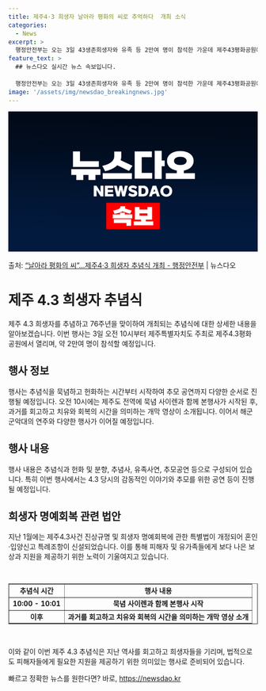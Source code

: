 ```yaml
---
title: 제주4·3 희생자 날아라 평화의 씨로 추억하다  개최 소식
categories:
  - News
excerpt: >
  행정안전부는 오는 3일 43생존희생자와 유족 등 2만여 명이 참석한 가운데 제주43평화공원에서 제76주년 4…
feature_text: >
  ## 뉴스다오 실시간 뉴스 속보입니다.

  행정안전부는 오는 3일 43생존희생자와 유족 등 2만여 명이 참석한 가운데 제주43평화공원에서 제76주년 4…
image: '/assets/img/newsdao_breakingnews.jpg'
---
```


![뉴스다오 속보](/assets/img/newsdao_breakingnews.jpg)

<p>출처: <a href="https://newsdao.kr/3489" rel="dofollow">“날아라 평화의 씨”…제주4·3 희생자 추념식 개최 - 행정안전부</a> | 뉴스다오</p>

<h1>제주 4.3 희생자 추념식</h1>

<p data-ke-size="size16">제주 4.3 희생자를 추념하고 76주년을 맞이하여 개최되는 추념식에 대한 상세한 내용을 알아보겠습니다. 이번 행사는 3일 오전 10시부터 제주특별자치도 주최로 제주4.3평화공원에서 열리며, 약 2만여 명이 참석할 예정입니다. </p>

<h2 data-ke-size="size26">행사 정보</h2>
<p data-ke-size="size16">행사는 추념식을 묵념하고 헌화하는 시간부터 시작하여 추모 공연까지 다양한 순서로 진행될 예정입니다. 오전 10시에는 제주도 전역에 묵념 사이렌과 함께 본행사가 시작된 후, 과거를 회고하고 치유와 회복의 시간을 의미하는 개막 영상이 소개됩니다. 이어서 해군군악대의 연주와 다양한 행사가 이어질 예정입니다. </p>

<h2 data-ke-size="size26">행사 내용</h2>
<p data-ke-size="size16">행사 내용은 추념식과 헌화 및 분향, 추념사, 유족사연, 추모공연 등으로 구성되어 있습니다. 특히 이번 행사에서는 4.3 당시의 감동적인 이야기와 추모를 위한 공연 등이 진행될 예정입니다. </p>

<h2 data-ke-size="size26">희생자 명예회복 관련 법안</h2>
<p data-ke-size="size16">지난 1월에는 제주4.3사건 진상규명 및 희생자 명예회복에 관한 특별법이 개정되어 혼인·입양신고 특례조항이 신설되었습니다. 이를 통해 피해자 및 유가족들에게 보다 나은 보상과 지원을 제공하기 위한 노력이 기울여지고 있습니다. </p>

<p data-ke-size="size16">&nbsp;</p>

<table border="1" cellpadding="2" cellspacing="0" width="622">
   <tbody>
      <tr>
         <td style="text-align: center; height: 20px;"><b>추념식 시간</b></td>
         <td style="text-align: center; height: 20px;"><b>행사 내용</b></td>
      </tr>
      <tr>
         <td style="text-align: center; height: 17px;"><b>10:00 - 10:01</b></td>
         <td style="text-align: center; height: 17px;"><b>묵념 사이렌과 함께 본행사 시작</b></td>
      </tr>
      <tr>
         <td style="text-align: center; height: 17px;"><b>이후</b></td>
         <td style="text-align: center; height: 17px;"><b>과거를 회고하고 치유와 회복의 시간을 의미하는 개막 영상 소개</b></td>
      </tr>
   </tbody>
</table>

<p data-ke-size="size16">&nbsp;</p>

<p data-ke-size="size16">이와 같이 이번 제주 4.3 추념식은 지난 역사를 회고하고 희생자들을 기리며, 법적으로도 피해자들에게 필요한 지원을 제공하기 위한 의미있는 행사로 준비되어 있습니다. </p> 

빠르고 정확한 뉴스를 원한다면? 바로, <a href="https://newsdao.kr" rel="dofollow">https://newsdao.kr</a>


